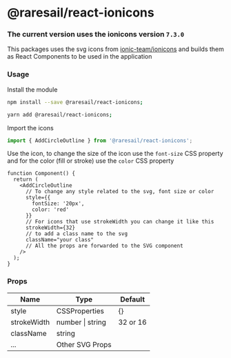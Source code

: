 # @raresail/react-ionicons

### The current version uses the ionicons version `7.3.0`

This packages uses the svg icons from [ionic-team/ionicons](https://github.com/ionic-team/ionicons) and builds them as React Components to be used in the application

### Usage

Install the module

```bash
npm install --save @raresail/react-ionicons;
```

```bash
yarn add @raresail/react-ionicons;
```

Import the icons

```ts
import { AddCircleOutline } from '@raresail/react-ionicons';
```

Use the icon, to change the size of the icon use the `font-size` CSS property and for the color (fill or stroke) use the `color` CSS property

```tsx
function Component() {
  return (
    <AddCircleOutline
      // To change any style related to the svg, font size or color
      style={{
        fontSize: '20px',
        color: 'red'
      }}
      // For icons that use strokeWidth you can change it like this
      strokeWidth={32}
      // to add a class name to the svg
      className="your class"
      // All the props are forwarded to the SVG component
    />
  );
}
```

### Props

| Name        | Type             | Default  |
| ----------- | ---------------- | -------- |
| style       | CSSProperties    | {}       |
| strokeWidth | number \| string | 32 or 16 |
| className   | string           |          |
| ...         | Other SVG Props  |          |
